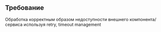 ## Требование
Обработка корректным образом недоступности внешнего компонента/сервиса используя retry, timeout management 